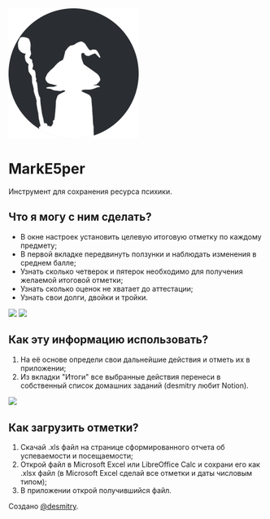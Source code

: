 <img src="/src/icon.png" width="256">

# MarkE5per
Инструмент для сохранения ресурса психики.
## Что я могу с ним сделать?
- В окне настроек установить целевую итоговую отметку по каждому предмету;
- В первой вкладке передвинуть ползунки и наблюдать изменения в среднем балле;
- Узнать сколько четверок и пятерок необходимо для получения желаемой итоговой отметки;
- Узнать сколько оценок не хватает до аттестации;
- Узнать свои долги, двойки и тройки.

<img src="/src/screenshot_1.png" height="256"> <img src="/src/screenshot_2.png" height="256">

## Как эту информацию использовать?
1. На её основе определи свои дальнейшие действия и отметь их в приложении;
2. Из вкладки "Итоги" все выбранные действия перенеси в собственный список домашних заданий (desmitry любит Notion).

<img src="/src/screenshot_3.png" height="256">

## Как загрузить отметки?
1. Скачай .xls файл на странице сформированного отчета об успеваемости и посещаемости;
2. Открой файл в Microsoft Excel или LibreOffice Calc и сохрани его как .xlsx файл (в Microsoft Excel сделай все отметки и даты числовым типом);
3. В приложении открой получившийся файл.

Создано [@desmitry](https://t.me/desmitry).
